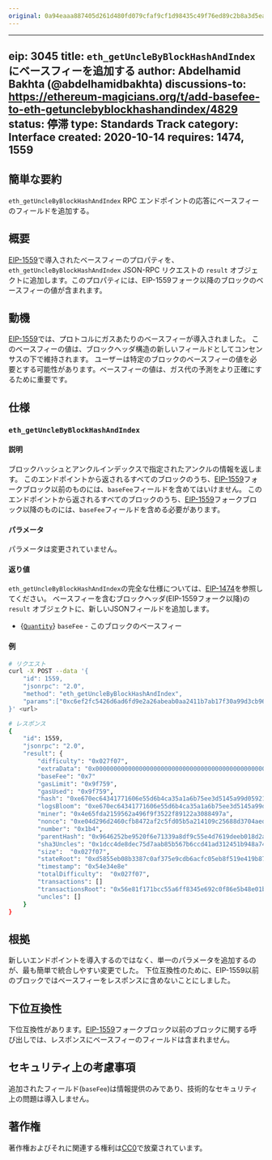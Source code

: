 ```yaml
---
original: 0a94eaaa887405d261d480fd079cfaf9cf1d98435c49f76ed89c2b8a3d5eadaa
---
```


---
eip: 3045
title: `eth_getUncleByBlockHashAndIndex`にベースフィーを追加する
author: Abdelhamid Bakhta (@abdelhamidbakhta)
discussions-to: https://ethereum-magicians.org/t/add-basefee-to-eth-getunclebyblockhashandindex/4829
status: 停滞
type: Standards Track
category: Interface
created: 2020-10-14
requires: 1474, 1559
---

## 簡単な要約
`eth_getUncleByBlockHashAndIndex` RPC エンドポイントの応答にベースフィーのフィールドを追加する。

## 概要
[EIP-1559](./eip-1559.md)で導入されたベースフィーのプロパティを、`eth_getUncleByBlockHashAndIndex` JSON-RPC リクエストの `result` オブジェクトに追加します。このプロパティには、EIP-1559フォーク以降のブロックのベースフィーの値が含まれます。

## 動機
[EIP-1559](./eip-1559.md)では、プロトコルにガスあたりのベースフィーが導入されました。
このベースフィーの値は、ブロックヘッダ構造の新しいフィールドとしてコンセンサスの下で維持されます。
ユーザーは特定のブロックのベースフィーの値を必要とする可能性があります。ベースフィーの値は、ガス代の予測をより正確にするために重要です。

## 仕様

### `eth_getUncleByBlockHashAndIndex`

#### 説明

ブロックハッシュとアンクルインデックスで指定されたアンクルの情報を返します。
このエンドポイントから返されるすべてのブロックのうち、[EIP-1559](./eip-1559.md)フォークブロック以前のものには、`baseFee`フィールドを含めてはいけません。
このエンドポイントから返されるすべてのブロックのうち、[EIP-1559](./eip-1559.md)フォークブロック以降のものには、`baseFee`フィールドを含める必要があります。

#### パラメータ

パラメータは変更されていません。

#### 返り値
`eth_getUncleByBlockHashAndIndex`の完全な仕様については、[EIP-1474](./eip-1474.md)を参照してください。
ベースフィーを含むブロックヘッダ(EIP-1559フォーク以降)の `result` オブジェクトに、新しいJSONフィールドを追加します。

- {[`Quantity`](./eip-1474.md#quantity)} `baseFee` - このブロックのベースフィー

#### 例

```sh
# リクエスト
curl -X POST --data '{
    "id": 1559,
    "jsonrpc": "2.0",
    "method": "eth_getUncleByBlockHashAndIndex",
    "params":["0xc6ef2fc5426d6ad6fd9e2a26abeab0aa2411b7ab17f30a99d3cb96aed1d1055b", "0x0"]
}' <url>

# レスポンス
{
    "id": 1559,
    "jsonrpc": "2.0",
    "result": {
        "difficulty": "0x027f07",
        "extraData": "0x0000000000000000000000000000000000000000000000000000000000000000",
        "baseFee": "0x7"
        "gasLimit": "0x9f759",
        "gasUsed": "0x9f759",
        "hash": "0xe670ec64341771606e55d6b4ca35a1a6b75ee3d5145a99d05921026d1527331",
        "logsBloom": "0xe670ec64341771606e55d6b4ca35a1a6b75ee3d5145a99d05921026d1527331",
        "miner": "0x4e65fda2159562a496f9f3522f89122a3088497a",
        "nonce": "0xe04d296d2460cfb8472af2c5fd05b5a214109c25688d3704aed5484f9a7792f2",
        "number": "0x1b4",
        "parentHash": "0x9646252be9520f6e71339a8df9c55e4d7619deeb018d2a3f2d21fc165dde5eb5",
        "sha3Uncles": "0x1dcc4de8dec75d7aab85b567b6ccd41ad312451b948a7413f0a142fd40d49347",
        "size":  "0x027f07",
        "stateRoot": "0xd5855eb08b3387c0af375e9cdb6acfc05eb8f519e419b874b6ff2ffda7ed1dff",
        "timestamp": "0x54e34e8e"
        "totalDifficulty":  "0x027f07",
        "transactions": []
        "transactionsRoot": "0x56e81f171bcc55a6ff8345e692c0f86e5b48e01b996cadc001622fb5e363b421",
        "uncles": []
    }
}
```

## 根拠
新しいエンドポイントを導入するのではなく、単一のパラメータを追加するのが、最も簡単で統合しやすい変更でした。
下位互換性のために、EIP-1559以前のブロックではベースフィーをレスポンスに含めないことにしました。

## 下位互換性
下位互換性があります。[EIP-1559](./eip-1559.md)フォークブロック以前のブロックに関する呼び出しでは、レスポンスにベースフィーのフィールドは含まれません。

## セキュリティ上の考慮事項
追加されたフィールド(`baseFee`)は情報提供のみであり、技術的なセキュリティ上の問題は導入しません。

## 著作権
著作権およびそれに関連する権利は[CC0](../LICENSE.md)で放棄されています。